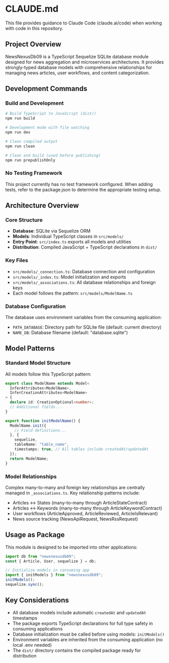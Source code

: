 # CLAUDE.md

This file provides guidance to Claude Code (claude.ai/code) when working with code in this repository.

## Project Overview

NewsNexusDb09 is a TypeScript Sequelize SQLite database module designed for news aggregation and microservices architectures. It provides strongly-typed database models with comprehensive relationships for managing news articles, user workflows, and content categorization.

## Development Commands

### Build and Development
```bash
# Build TypeScript to JavaScript (dist/)
npm run build

# Development mode with file watching
npm run dev

# Clean compiled output
npm run clean

# Clean and build (used before publishing)
npm run prepublishOnly
```

### No Testing Framework
This project currently has no test framework configured. When adding tests, refer to the package.json to determine the appropriate testing setup.

## Architecture Overview

### Core Structure
- **Database**: SQLite via Sequelize ORM
- **Models**: Individual TypeScript classes in `src/models/`
- **Entry Point**: `src/index.ts` exports all models and utilities
- **Distribution**: Compiled JavaScript + TypeScript declarations in `dist/`

### Key Files
- `src/models/_connection.ts`: Database connection and configuration
- `src/models/_index.ts`: Model initialization and exports
- `src/models/_associations.ts`: All database relationships and foreign keys
- Each model follows the pattern: `src/models/ModelName.ts`

### Database Configuration
The database uses environment variables from the consuming application:
- `PATH_DATABASE`: Directory path for SQLite file (default: current directory)
- `NAME_DB`: Database filename (default: "database.sqlite")

## Model Patterns

### Standard Model Structure
All models follow this TypeScript pattern:
```typescript
export class ModelName extends Model<
  InferAttributes<ModelName>,
  InferCreationAttributes<ModelName>
> {
  declare id: CreationOptional<number>;
  // Additional fields...
}

export function initModelName() {
  ModelName.init({
    // Field definitions...
  }, {
    sequelize,
    tableName: "table_name",
    timestamps: true, // All tables include createdAt/updatedAt
  });
  return ModelName;
}
```

### Model Relationships
Complex many-to-many and foreign key relationships are centrally managed in `_associations.ts`. Key relationship patterns include:
- Articles ↔ States (many-to-many through ArticleStateContract)
- Articles ↔ Keywords (many-to-many through ArticleKeywordContract)
- User workflows (ArticleApproved, ArticleReviewed, ArticleIsRelevant)
- News source tracking (NewsApiRequest, NewsRssRequest)

## Usage as Package

This module is designed to be imported into other applications:
```typescript
import db from "newsnexusdb09";
const { Article, User, sequelize } = db;

// Initialize models in consuming app
import { initModels } from "newsnexusdb09";
initModels();
sequelize.sync();
```

## Key Considerations

- All database models include automatic `createdAt` and `updatedAt` timestamps
- The package exports TypeScript declarations for full type safety in consuming applications
- Database initialization must be called before using models: `initModels()`
- Environment variables are inherited from the consuming application (no local .env needed)
- The `dist/` directory contains the compiled package ready for distribution